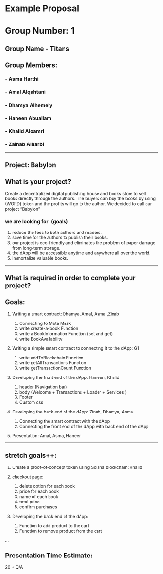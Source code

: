 # Example Proposal

# Group Number: 1 

## Group Name - Titans

## Group Members:
### - Asma Harthi
### - Amal Alqahtani
### - Dhamya Alhemely
### - Haneen Abuallam
### - Khalid Aloamri
### - Zainab Alharbi
*** 
## Project: Babylon
## What is your project? 
Create a decentralized digital publishing house and books store to sell books directly through the authors. 
The buyers can buy the books by using (WORD) token and the profits will go to the author.
We decided to call our project “Babylon”    

### we are looking for: (goals)
1. reduce the fees to both authors and readers.
2. save time for the authors to publish their books.
3. our project is eco-friendly and eliminates the problem of paper damage from long-term storage.
4. the dApp will be accessible anytime and anywhere all over the world.
5. immortalize valuable books.

***
## What is required in order to complete your project?

## Goals:     


1. Writing a smart contract:  Dhamya, Amal, Asma ,Zinab
     1. Connecting to Meta Mask 
     2. write create-a-book Function
     3. write a BookInformation Function (set and get)
     4. write BookAvailability

     
2. Writing a simple smart contract to connecting it to the dApp: G1 
     1. write addToBlockchain Function 
     2. write getAllTransactions Function
     3. write getTransactionCount Function

3. Developing the front end of the dApp:  Haneen, Khalid
        
    1. header (Navigation bar)
    2. body (Welcome + Transactions + Loader + Services )
    3. Footer
    4. Custom css 
        
        

4. Developing the back end of the dApp: Zinab, Dhamya, Asma
    1. Connecting the smart contract with the dApp
    2. Connecting the front end of the dApp with back end of the dApp 
     
        


5. Presentation: Amal, Asma, Haneen  
    
    
---
 
## stretch goals++:
1. Create a proof-of-concept token using Solana blockchain: Khalid

2. checkout page:
    1. delete option for each book
    2. price for each book 
    3. name of each book
    4. total price
    5. confirm purchases
3. Developing the back end of the dApp:
    1. Function to add product to the cart
    2. Function to remove product from the cart

...

## Presentation Time Estimate:
20 + Q/A 

